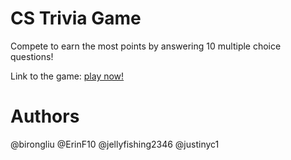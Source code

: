 # CS Trivia Game
Compete to earn the most points by answering 10 multiple choice questions!

Link to the game: [play now!](https://erinf10.github.io/CS-Trivia-Game/)



# Authors
@birongliu
@ErinF10
@jellyfishing2346
@justinyc1
